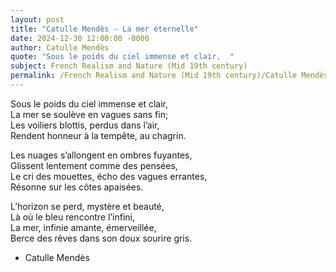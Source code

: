 ```yaml
---
layout: post
title: "Catulle Mendès - La mer éternelle"
date: 2024-12-30 12:00:00 -0000
author: Catulle Mendès
quote: "Sous le poids du ciel immense et clair,  "
subject: French Realism and Nature (Mid 19th century)
permalink: /French Realism and Nature (Mid 19th century)/Catulle Mendès/Catulle Mendès - La mer éternelle
---
```


Sous le poids du ciel immense et clair,  
La mer se soulève en vagues sans fin;  
Les voiliers blottis, perdus dans l’air,  
Rendent honneur à la tempête, au chagrin.

Les nuages s’allongent en ombres fuyantes,  
Glissent lentement comme des pensées,  
Le cri des mouettes, écho des vagues errantes,  
Résonne sur les côtes apaisées.

L’horizon se perd, mystère et beauté,  
Là où le bleu rencontre l’infini,  
La mer, infinie amante, émerveillée,  
Berce des rêves dans son doux sourire gris.

- Catulle Mendès
